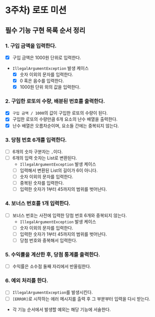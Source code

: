 # 3주차) 로또 미션

## 필수 기능 구현 목록 순서 정리

### 1. 구입 금액을 입력한다.
- [x] 구입 금액은 1000원 단위로 입력한다.
- ``IllegalArgumentException`` 발생 케이스
  - [x] 숫자 이외의 문자를 입력한다.
  - [x] 0 혹은 음수를 입력한다.
  - [x] 1000원 단위 외의 값을 입력한다.

### 2. 구입한 로또의 수량, 배분된 번호를 출력한다.
- [x] ``구입 금액 / 1000``의 값이 구입한 로또의 수량이 된다.
- [x] 구입한 로또의 수량만큼 6개 요소의 난수 배열을 출력한다.
- [x] 난수 배열은 오름차순이며, 요소들 간에는 중복되지 않는다.

### 3. 당첨 번호 6개를 입력한다.
- [ ] 6개의 숫자 구분자는 ``,``이다.
- [ ] 6개의 입력 숫자는 List<Integer>로 변환된다.
  - ``IllegalArgumentException`` 발생 케이스
  - [ ] 입력해서 변환된 List<Integer>의 길이가 6이 아니다.
  - [ ] 숫자 이외의 문자를 입력한다.
  - [ ] 중복된 숫자를 입력한다.
  - [ ] 입력한 숫자가 1부터 45까지의 범위를 벗어난다.

### 4. 보너스 번호를 1개 입력한다.
- [ ] 보너스 번호는 사전에 입력한 당첨 번호 6개와 중복되지 않는다.
  - ``IllegalArgumentException`` 발생 케이스
  - [ ] 숫자 이외의 문자를 입력한다.
  - [ ] 입력한 숫자가 1부터 45까지의 범위를 벗어난다.
  - [ ] 당첨 번호와 중복해서 입력한다.

### 5. 수익률을 계산한 후, 당첨 통계를 출력한다.
- [ ] 수익률은 소수점 둘째 자리에서 반올림한다.

### 6. 예외 처리를 한다.
- [ ] ``IllegalArgumentException``를 발생시킨다.
- [ ] ``[ERROR]``로 시작하는 에러 메시지를 출력 후 그 부분부터 입력을 다시 받는다.
- 각 기능 순서에서 발생할 예외는 해당 기능에 서술한다.
